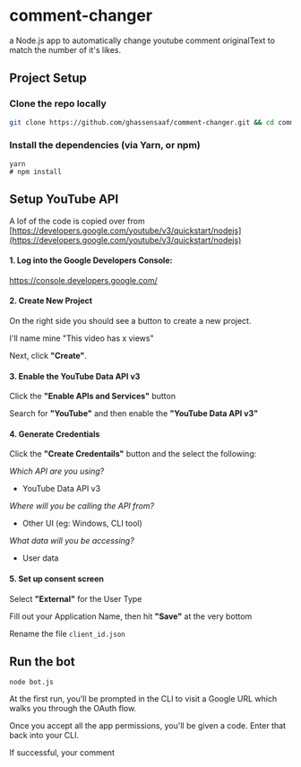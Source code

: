 # comment-changer
 a Node.js app to automatically change youtube comment originalText to match the number of it's likes.
 
## Project Setup

### Clone the repo locally

```bash
git clone https://github.com/ghassensaaf/comment-changer.git && cd comment-changer
```
### Install the dependencies (via Yarn, or npm)

```
yarn
# npm install
```
## Setup YouTube API

A lof of the code is copied over from [https://developers.google.com/youtube/v3/quickstart/nodejs](https://developers.google.com/youtube/v3/quickstart/nodejs)

#### 1. Log into the Google Developers Console:

https://console.developers.google.com/

#### 2. Create New Project

On the right side you should see a button to create a new project.

I'll name mine "This video has x views"

Next, click **"Create"**.

#### 3. Enable the YouTube Data API v3

Click the **"Enable APIs and Services"** button

Search for **"YouTube"** and then enable the **"YouTube Data API v3"**

#### 4. Generate Credentials

Click the **"Create Credentails"** button and the select the following:

_Which API are you using?_

- YouTube Data API v3

_Where will you be calling the API from?_

- Other UI (eg: Windows, CLI tool)

_What data will you be accessing?_

- User data

#### 5. Set up consent screen

Select **"External"** for the User Type

Fill out your Application Name, then hit **"Save"** at the very bottom

Rename the file `client_id.json`

## Run the bot

`node bot.js`

At the first run, you'll be prompted in the CLI to visit a Google URL which walks you through the OAuth flow.

Once you accept all the app permissions, you'll be given a code. Enter that back into your CLI.

If successful, your comment

